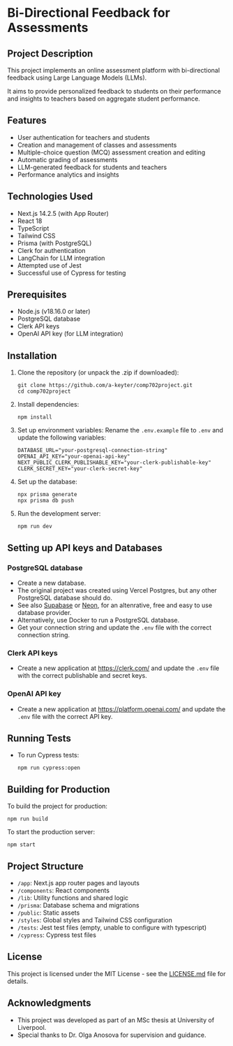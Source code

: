 # Bi-Directional Feedback for Assessments

## Project Description

This project implements an online assessment platform with bi-directional feedback using Large Language Models (LLMs). 

It aims to provide personalized feedback to students on their performance and insights to teachers based on aggregate student performance.

## Features

- User authentication for teachers and students
- Creation and management of classes and assessments
- Multiple-choice question (MCQ) assessment creation and editing
- Automatic grading of assessments
- LLM-generated feedback for students and teachers
- Performance analytics and insights

## Technologies Used

- Next.js 14.2.5 (with App Router)
- React 18
- TypeScript
- Tailwind CSS
- Prisma (with PostgreSQL)
- Clerk for authentication
- LangChain for LLM integration
- Attempted use of Jest
- Successful use of Cypress for testing

## Prerequisites

- Node.js (v18.16.0 or later)
- PostgreSQL database
- Clerk API keys
- OpenAI API key (for LLM integration)

## Installation

1. Clone the repository (or unpack the .zip if downloaded):

   ```
   git clone https://github.com/a-keyter/comp702project.git
   cd comp702project
   ```

2. Install dependencies:

   ```
   npm install
   ```

3. Set up environment variables:
   Rename the `.env.example` file to `.env` and update the following variables:

   ```
   DATABASE_URL="your-postgresql-connection-string"
   OPENAI_API_KEY="your-openai-api-key"
   NEXT_PUBLIC_CLERK_PUBLISHABLE_KEY="your-clerk-publishable-key"
   CLERK_SECRET_KEY="your-clerk-secret-key"
   ```

4. Set up the database:

   ```
   npx prisma generate
   npx prisma db push
   ```

5. Run the development server:
   ```
   npm run dev
   ```

## Setting up API keys and Databases

### PostgreSQL database

- Create a new database.
- The original project was created using Vercel Postgres, but any other PostgreSQL database should do.
- See also [Supabase](https://supabase.com/) or [Neon](https://neon.tech/), for an altenrative, free and easy to use database provider.
- Alternatively, use Docker to run a PostgreSQL database.
- Get your connection string and update the `.env` file with the correct connection string.

### Clerk API keys

- Create a new application at https://clerk.com/ and update the `.env` file with the correct publishable and secret keys.

### OpenAI API key

- Create a new application at https://platform.openai.com/ and update the `.env` file with the correct API key.

## Running Tests

- To run Cypress tests:
  ```
  npm run cypress:open
  ```

## Building for Production

To build the project for production:

```
npm run build
```

To start the production server:

```
npm start
```

## Project Structure

- `/app`: Next.js app router pages and layouts
- `/components`: React components
- `/lib`: Utility functions and shared logic
- `/prisma`: Database schema and migrations
- `/public`: Static assets
- `/styles`: Global styles and Tailwind CSS configuration
- `/tests`: Jest test files (empty, unable to configure with typescript)
- `/cypress`: Cypress test files

## License

This project is licensed under the MIT License - see the [LICENSE.md](LICENSE.md) file for details.

## Acknowledgments

- This project was developed as part of an MSc thesis at University of Liverpool.
- Special thanks to Dr. Olga Anosova for supervision and guidance.
